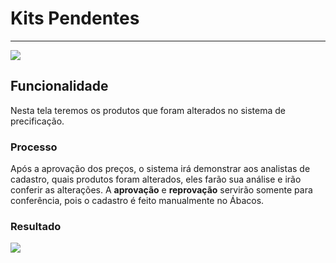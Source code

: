 # Kits Pendentes

---

![](http://developers.connectparts.com.br/imagens/kitpendente01.png)


## Funcionalidade

Nesta tela teremos os produtos que foram alterados no sistema de precificação.

### Processo

Após a aprovação dos preços, o sistema irá demonstrar aos analistas de cadastro, quais produtos foram alterados, eles farão sua análise e irão conferir as alterações. A **aprovação** e **reprovação** servirão somente para conferência, pois o cadastro é feito manualmente no Ábacos.


### Resultado

![](http://developers.connectparts.com.br/imagens/kitpendente02.png)

